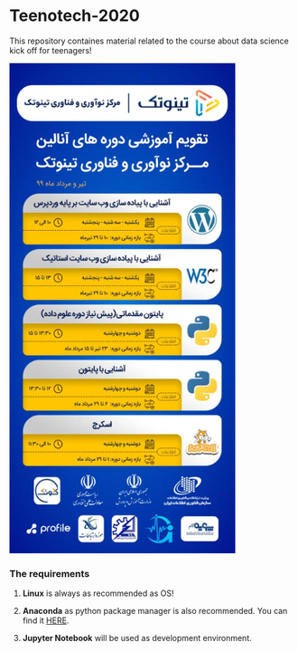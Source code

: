 # Teenotech-2020
This repository containes material related to the course about data science kick off for teenagers!

<p float="center">
    <img src="poster.jpeg" alt="posterSI" width="400"/>
</p>

### The requirements

  1. **Linux** is always as recommended as OS! 

  2. **Anaconda** as python package manager is also recommended. 
  You can find it [HERE](https://anaconda.org/ "Anaconda website").
  
  3. **Jupyter Notebook** will be used as development environment.
 

